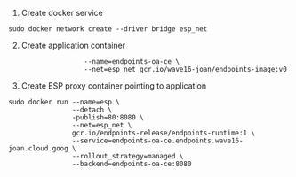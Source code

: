 1. Create  docker service
    
```
sudo docker network create --driver bridge esp_net
```

2. Create application container

```sudo docker run --detach \
                   --name=endpoints-oa-ce \
                   --net=esp_net gcr.io/wave16-joan/endpoints-image:v0
```

3. Create ESP proxy container pointing to application

```
sudo docker run --name=esp \
                --detach \
                -publish=80:8080 \
                --net=esp_net \
                gcr.io/endpoints-release/endpoints-runtime:1 \
                --service=endpoints-oa-ce.endpoints.wave16-joan.cloud.goog \
                --rollout_strategy=managed \
                --backend=endpoints-oa-ce:8080 
```

